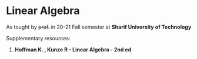 # Linear Algebra

As tought by ~~prof.~~ in 20-21 Fall semester at **Sharif University of Technology**

Supplementary resources:

1. **Hoffman K. , Kunze R - Linear Algebra - 2nd ed**
